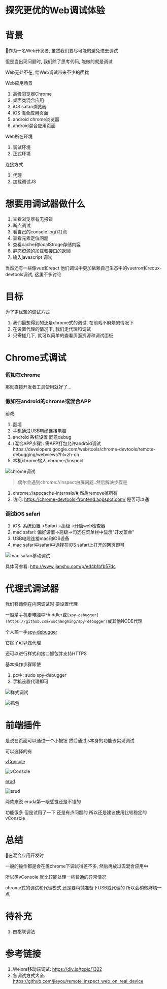 # 探究更优的Web调试体验

# 背景

作为一名Web开发者, 虽然我们要尽可能的避免进去调试

但是当出现问题时, 我们除了思考代码, 能做的就是调试

Web无处不在, 给Web调试带来不少的困扰

Web应用场景

1. 高级浏览器Chrome
3. 桌面类混合应用
4. iOS safari浏览器
5. iOS 混合应用页面
6. android chrome浏览器
7. android混合应用页面

Web所在环境

1. 调试环境
2. 正式环境 

连接方式

1. 代理
2. 加载调试JS

# 想要用调试器做什么

1. 查看浏览器有无报错
2. 断点调试
3. 看自己的console.log()打点
4. 查看元素定位问题
5. 查看cache和localStroge存储内容
6. 静态资源的加载和接口的返回
7. 输入javascript 调试

当然还有一些像vue和react 他们调试中更加依赖自己生态中的vuetron和redux-devtools调试, 这里不多讨论

# 目标

为了更优雅的调试方式

1. 我们最想得到的还是chrome式的调试, 在前戏不麻烦的情况下
2. 在设置代理的情况下, 我们走代理和调试
3. 只需搓几下, 就可以简单的查看页面资源和调试面板

# Chrome式调试

### 假如在chrome

那就直接开发者工具使用就好了...

### 假如在android的chrome或混合APP

前戏:

1. 翻墙
2. 手机通过USB电缆连接电脑
3. android 系统设置 同意debug
4. (混合APP步骤): 需APP打包允许android调试https://developers.google.com/web/tools/chrome-devtools/remote-debugging/webviews?hl=zh-cn
5. 本机chrome输入 chrome://inspect

![chrome调试](/assets/1493428622.jpg)

> 偶尔会遇到chrome://inspect白屏问题..然后解决步骤是

1. chrome://appcache-internals/# 然后remove掉所有
2. 访问: https://chrome-devtools-frontend.appspot.com/ 是否可以通

### 调试iOS safari

1. iOS: 系统设置->Safari->高级->开启web检查器
2. mac safari: 偏好设置->高级->勾选在菜单栏中显示"开发菜单"
3. USB电缆连接mac和iOS设备
4. mac safari中safari中选择在iOS safari上打开的网页即可

![mac safari移动调试](/assets/2363263-9b5f0e4ce311e25b.png)

具体可参看: <http://www.jianshu.com/p/ed4b1bfb57dc>

# 代理式调试器

我们移动侧在内网调试时 要设置代理 

一般是手机走电脑中Finddler或`[spy-debugger](https://github.com/wuchangming/spy-debugger)`或其他NODE代理

个人顶一手[spy-debugger](https://github.com/wuchangming/spy-debugger)

它除了可以做代理

还可以进行样式和接口抓包并支持HTTPS

基本操作步骤即使

1. pc中: sudo spy-debugger
2. 手机设置代理即可

![样式调试](/assets/demo.png)

![抓包](/assets/AnyProxy.png)

# 前端插件

是说在页面可以通过一个小按钮 然后通过js本身的功能去实现调试

可以选择的有

[vConsole](https://github.com/Tencent/vConsole)

![vConsole](/assets/QQ20171210-161055.png)

[erud](https://github.com/liriliri/eruda)

![erud](/assets/QQ20171210-161216.png)

两款来说 eruda第一眼感觉还是不错的

功能很多 但是试用了一下 还是有点问题的 所以还是建议使用比较稳定的vConsole

# 总结

在混合应用开发时

一般的操作都是会在类chrome下调试得差不多, 然后再放过去混合应用中

所以类vConsole 就比较能处理一些普通的异常情况

chrome式的调试和代理模式 还是要稍微准备下USB或代理的 所以会稍微麻烦一点

# 待补充

1. 四指联调法

# 参考链接

1. Weinre移动端调试: https://div.io/topic/1322
2. 各调试方式大全: https://github.com/jieyou/remote_inspect_web_on_real_device